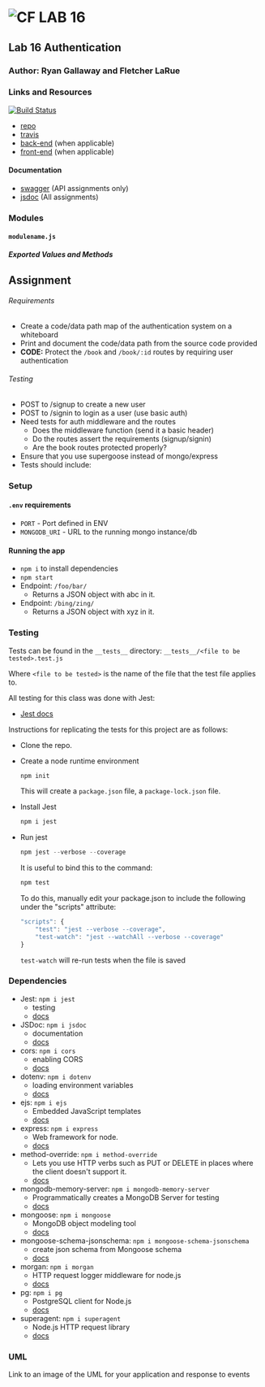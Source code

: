 ![CF](http://i.imgur.com/7v5ASc8.png) LAB 16
=================================================

## Lab 16 Authentication

### Author: Ryan Gallaway and Fletcher LaRue

### Links and Resources

[![Build Status](https://www.travis-ci.com/rkgallaway/16-authentication.svg?branch=master)](https://www.travis-ci.com/rkgallaway/16-authentication)

* [repo](https://github.com/rkgallaway/16-authentication)
* [travis](http://xyz.com)
* [back-end](http://xyz.com) (when applicable)
* [front-end](http://xyz.com) (when applicable)

#### Documentation
* [swagger](http://xyz.com) (API assignments only)
* [jsdoc](http://xyz.com) (All assignments)

### Modules
#### `modulename.js`
##### Exported Values and Methods

## Assignment
###### Requirements
* Create a code/data path map of the authentication system on a whiteboard
* Print and document the code/data path from the source code provided 
* **CODE:** Protect the `/book` and `/book/:id` routes by requiring user authentication

###### Testing
* POST to /signup to create a new user
* POST to /signin to login as a user (use basic auth)
* Need tests for auth middleware and the routes
  * Does the middleware function (send it a basic header)
  * Do the routes assert the requirements (signup/signin)
  * Are the book routes protected properly?
* Ensure that you use supergoose instead of mongo/express
* Tests should include:



### Setup
#### `.env` requirements
* `PORT` - Port defined in ENV
* `MONGODB_URI` - URL to the running mongo instance/db

#### Running the app
* `npm i` to install dependencies
* `npm start`
* Endpoint: `/foo/bar/`
  * Returns a JSON object with abc in it.
* Endpoint: `/bing/zing/`
  * Returns a JSON object with xyz in it.
  
### Testing
Tests can be found in the `__tests__` directory:
`__tests__/<file to be tested>.test.js`

Where `<file to be tested>` is the name of the file that the test file applies to.

All testing for this class was done with Jest: 
* [Jest docs](https://jestjs.io/docs/en/getting-started)

Instructions for replicating the tests for this project are as follows:

* Clone the repo.
* Create a node runtime environment

    ```JavaScript
    npm init
    ```
    This will create a `package.json` file, a `package-lock.json` file.

* Install Jest

    ```JavaScript
    npm i jest
    ```

* Run jest

    ```JavaScript
    npm jest --verbose --coverage
    ```
    It is useful to bind this to the command:
    ```JavaScript
    npm test
    ```
    To do this, manually edit your package.json to include the following under the "scripts" attribute:
    ```Javascript
    "scripts": {
        "test": "jest --verbose --coverage",
        "test-watch": "jest --watchAll --verbose --coverage"
    }
    ```
    `test-watch` will re-run tests when the file is saved


### Dependencies

* Jest: `npm i jest` 
    * testing
    * [docs](https://jestjs.io/docs/en/getting-started)
* JSDoc: `npm i jsdoc`
    * documentation
    * [docs](http://usejsdoc.org/)
* cors: `npm i cors`
    * enabling CORS
    * [docs](https://www.npmjs.com/package/cors)
* dotenv: `npm i dotenv`
    * loading environment variables
    * [docs](https://www.npmjs.com/package/dotenv)
* ejs: `npm i ejs`
    * Embedded JavaScript templates
    * [docs](https://www.npmjs.com/package/ejs)
* express: `npm i express`
    * Web framework for node.
    * [docs](https://www.npmjs.com/package/express)
* method-override: `npm i method-override`
    * Lets you use HTTP verbs such as PUT or DELETE in places where the client doesn't support it.
    * [docs](https://www.npmjs.com/package/method-override)
* mongodb-memory-server: `npm i mongodb-memory-server`
    * Programmatically creates a MongoDB Server for testing
    * [docs](https://www.npmjs.com/package/mongodb-memory-server)
* mongoose: `npm i mongoose`
    * MongoDB object modeling tool
    * [docs](https://www.npmjs.com/package/mongoose)
* mongoose-schema-jsonschema: `npm i mongoose-schema-jsonschema`
    * create json schema from Mongoose schema
    * [docs](https://www.npmjs.com/package/mongoose-schema-jsonschema)
* morgan: `npm i morgan`
    * HTTP request logger middleware for node.js
    * [docs](https://www.npmjs.com/package/morgan)
* pg: `npm i pg`
    * PostgreSQL client for Node.js
    * [docs](https://www.npmjs.com/package/pg)
* superagent: `npm i superagent`
    * Node.js HTTP request library
    * [docs](https://www.npmjs.com/package/superagent)

### UML
Link to an image of the UML for your application and response to events
